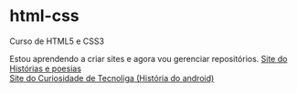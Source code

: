 # html-css
Curso de HTML5 e CSS3

Estou aprendendo a criar sites e agora vou gerenciar repositórios.
<a href="https://mikhaelcapute.github.io/html-css/Exercicios/Desafios/Desafio%2010b/index.html"> Site do Histórias e poesias <br>
<a href="https://mikhaelcapute.github.io/html-css/Exercicios/Desafios/Desafio%2010/indexD.html"> Site do Curiosidade de Tecnoliga (História do android)